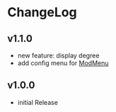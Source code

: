 # ChangeLog

## v1.1.0
- new feature: display degree
- add config menu for [ModMenu](https://www.curseforge.com/minecraft/mc-mods/modmenu)

## v1.0.0
- initial Release
